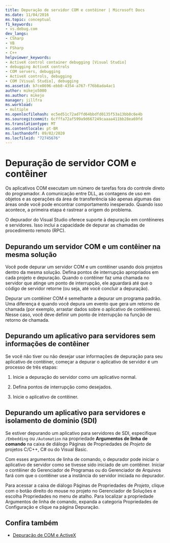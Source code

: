 ```yaml
---
title: Depuração de servidor COM e contêiner | Microsoft Docs
ms.date: 11/04/2016
ms.topic: conceptual
f1_keywords:
- vs.debug.com
dev_langs:
- CSharp
- VB
- FSharp
- C++
helpviewer_keywords:
- ActiveX control container debugging [Visual Studio]
- debugging ActiveX controls
- COM servers, debugging
- ActiveX controls, debugging
- COM [Visual Studio], debugging
ms.assetid: b7ce8696-ebb8-4354-a767-f76b8ada4ac1
author: mikejo5000
ms.author: mikejo
manager: jillfra
ms.workload:
- multiple
ms.openlocfilehash: ec5ed51c72ad7fd64bbdfd0135f53a13bb8c6e4b
ms.sourcegitcommit: 6cfffa72af599a9d667249caaaa411bb28ea69fd
ms.translationtype: MT
ms.contentlocale: pt-BR
ms.lasthandoff: 09/02/2020
ms.locfileid: "72745676"
---
```

# <a name="com-server-and-container-debugging"></a>Depuração de servidor COM e contêiner
Os aplicativos COM executam um número de tarefas fora do controle direto do programador. A comunicação entre DLL, as contagens de uso em objetos e as operações da área de transferência são apenas algumas das áreas onde você pode encontrar comportamento inesperado. Quando isso acontece, a primeira etapa é rastrear a origem do problema.

 O depurador do Visual Studio oferece suporte à depuração em contêineres e servidores. Isso inclui a capacidade de depurar as chamadas de procedimento remoto (RPC).

## <a name="debugging-a-com-server-and-container-in-the-same-solution"></a><a name="BKMK_COMServerandContainerintheSameSolution"></a> Depurando um servidor COM e um contêiner na mesma solução
 Você pode depurar um servidor COM e um contêiner usando dois projetos dentro da mesma solução. Defina pontos de interrupção apropriados em cada projeto e depuração. Quando o contêiner faz uma chamada no servidor que atinge um ponto de interrupção, ele aguardará até que o código de servidor retorne (ou seja, até você concluir a depuração).

 Depurar um contêiner COM é semelhante a depurar um programa padrão. Uma diferença é quando você depura um evento que gera um retorno de chamada (por exemplo, arrastar dados sobre o aplicativo de contêineres). Nesse caso, você deve definir um ponto de interrupção na função de retorno de chamada.

## <a name="debugging-a-server-application-without-container-information"></a><a name="BKMK_ServerApplicationWithoutContainerInformation"></a> Depurando um aplicativo para servidores sem informações de contêiner
 Se você não tiver ou não desejar usar informações de depuração para seu aplicativo de contêiner, começar a depurar o aplicativo de servidor é um processo de três etapas:

1. Inicie a depuração do servidor como um aplicativo normal.

2. Defina pontos de interrupção como desejados.

3. Inicie o aplicativo de contêiner.

## <a name="debugging-a-server-and-domain-isolation-sdi-application"></a><a name="BKMK_DebuggingaServerandDomainIsolationSDIApplication"></a> Depurando um aplicativo para servidores e isolamento de domínio (SDI)
 Se estiver depurando um aplicativo para servidores de SDI, especifique `/Embedding` ou `/Automation` na propriedade **Argumentos de linha de comando** na caixa de diálogo Páginas de Propriedades de *Projeto* de projetos C/C++, C# ou do Visual Basic.

 Com esses argumentos de linha de comando, o depurador pode iniciar o aplicativo de servidor como se tivesse sido iniciado de um contêiner. Iniciar o contêiner do Gerenciador de Programas ou do Gerenciador de Arquivos fará com que o contêiner use a instância do servidor iniciada no depurador.

 Para acessar a caixa de diálogo Páginas de Propriedades de *Projeto*, clique com o botão direito do mouse no projeto no Gerenciador de Soluções e escolha Propriedades no menu de atalho. Para localizar a propriedade Argumentos de linha de comando, expanda a categoria Propriedades de Configuração e clique na página Depuração.

## <a name="see-also"></a>Confira também

- [Depuração de COM e ActiveX](../debugger/com-and-activex-debugging.md)